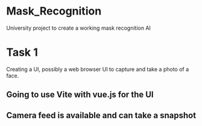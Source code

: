 # Mask_Recognition
University project to create a working mask recognition AI

# Task 1

Creating a UI, possibly a web browser UI to capture and take a photo of a face.
## Going to use Vite with vue.js for the UI

## Camera feed is available and can take a snapshot
